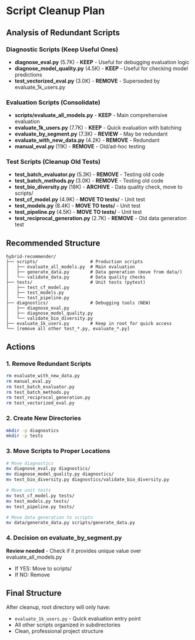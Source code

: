 # Script Cleanup Plan

## Analysis of Redundant Scripts

### Diagnostic Scripts (Keep Useful Ones)
- **diagnose_eval.py** (5.7K) - **KEEP** - Useful for debugging evaluation logic
- **diagnose_model_quality.py** (4.5K) - **KEEP** - Useful for checking model predictions
- **test_vectorized_eval.py** (3.0K) - **REMOVE** - Superseded by evaluate_1k_users.py

### Evaluation Scripts (Consolidate)
- **scripts/evaluate_all_models.py** - **KEEP** - Main comprehensive evaluation
- **evaluate_1k_users.py** (7.7K) - **KEEP** - Quick evaluation with batching
- **evaluate_by_segment.py** (7.3K) - **REVIEW** - May be redundant
- **evaluate_with_new_data.py** (4.2K) - **REMOVE** - Redundant
- **manual_eval.py** (11K) - **REMOVE** - Old/ad-hoc testing

### Test Scripts (Cleanup Old Tests)
- **test_batch_evaluator.py** (5.3K) - **REMOVE** - Testing old code
- **test_batch_methods.py** (3.0K) - **REMOVE** - Testing old code
- **test_bio_diversity.py** (18K) - **ARCHIVE** - Data quality check, move to scripts/
- **test_cf_model.py** (4.9K) - **MOVE TO tests/** - Unit test
- **test_models.py** (8.4K) - **MOVE TO tests/** - Unit test
- **test_pipeline.py** (4.5K) - **MOVE TO tests/** - Unit test
- **test_reciprocal_generation.py** (2.7K) - **REMOVE** - Old data generation test

## Recommended Structure

```
hybrid-recommender/
├── scripts/                    # Production scripts
│   ├── evaluate_all_models.py  # Main evaluation
│   ├── generate_data.py        # Data generation (move from data/)
│   └── validate_data.py        # Data quality checks
├── tests/                      # Unit tests (pytest)
│   ├── test_cf_model.py
│   ├── test_models.py
│   └── test_pipeline.py
├── diagnostics/                # Debugging tools (NEW)
│   ├── diagnose_eval.py
│   ├── diagnose_model_quality.py
│   └── validate_bio_diversity.py
├── evaluate_1k_users.py        # Keep in root for quick access
└── [remove all other test_*.py, evaluate_*.py]
```

## Actions

### 1. Remove Redundant Scripts
```bash
rm evaluate_with_new_data.py
rm manual_eval.py
rm test_batch_evaluator.py
rm test_batch_methods.py
rm test_reciprocal_generation.py
rm test_vectorized_eval.py
```

### 2. Create New Directories
```bash
mkdir -p diagnostics
mkdir -p tests
```

### 3. Move Scripts to Proper Locations
```bash
# Move diagnostics
mv diagnose_eval.py diagnostics/
mv diagnose_model_quality.py diagnostics/
mv test_bio_diversity.py diagnostics/validate_bio_diversity.py

# Move unit tests
mv test_cf_model.py tests/
mv test_models.py tests/
mv test_pipeline.py tests/

# Move data generation to scripts
mv data/generate_data.py scripts/generate_data.py
```

### 4. Decision on evaluate_by_segment.py
**Review needed** - Check if it provides unique value over evaluate_all_models.py
- If YES: Move to scripts/
- If NO: Remove

## Final Structure

After cleanup, root directory will only have:
- `evaluate_1k_users.py` - Quick evaluation entry point
- All other scripts organized in subdirectories
- Clean, professional project structure
